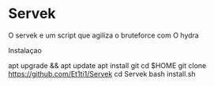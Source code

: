 # Servek
O servek e um script que agiliza o bruteforce com
O hydra 

Instalaçao 

apt upgrade && apt update 
apt install git
cd $HOME
git clone https://github.com/Et1ti1/Servek
cd Servek
bash install.sh

